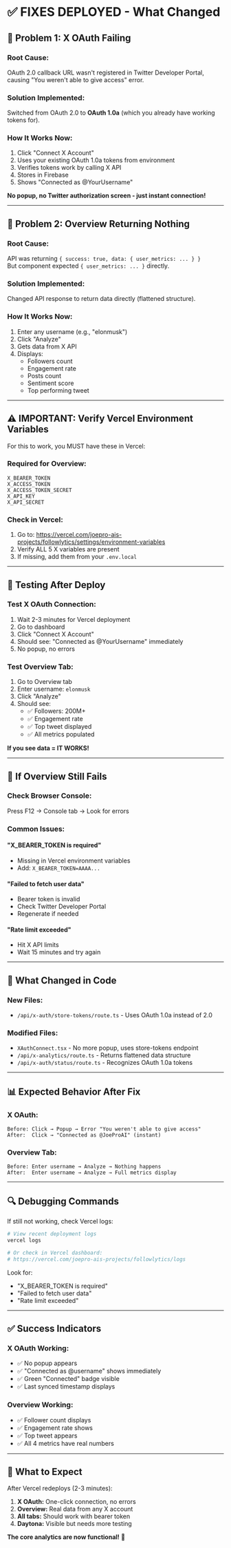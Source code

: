 # ✅ FIXES DEPLOYED - What Changed

## 🔧 Problem 1: X OAuth Failing

### **Root Cause:**
OAuth 2.0 callback URL wasn't registered in Twitter Developer Portal, causing "You weren't able to give access" error.

### **Solution Implemented:**
Switched from OAuth 2.0 to **OAuth 1.0a** (which you already have working tokens for).

### **How It Works Now:**
1. Click "Connect X Account"
2. Uses your existing OAuth 1.0a tokens from environment
3. Verifies tokens work by calling X API
4. Stores in Firebase
5. Shows "Connected as @YourUsername"

**No popup, no Twitter authorization screen - just instant connection!**

---

## 🔧 Problem 2: Overview Returning Nothing

### **Root Cause:**
API was returning `{ success: true, data: { user_metrics: ... } }`  
But component expected `{ user_metrics: ... }` directly.

### **Solution Implemented:**
Changed API response to return data directly (flattened structure).

### **How It Works Now:**
1. Enter any username (e.g., "elonmusk")
2. Click "Analyze"
3. Gets data from X API
4. Displays:
   - Followers count
   - Engagement rate
   - Posts count
   - Sentiment score
   - Top performing tweet

---

## ⚠️ IMPORTANT: Verify Vercel Environment Variables

For this to work, you MUST have these in Vercel:

### **Required for Overview:**
```
X_BEARER_TOKEN
X_ACCESS_TOKEN
X_ACCESS_TOKEN_SECRET
X_API_KEY
X_API_SECRET
```

### **Check in Vercel:**
1. Go to: https://vercel.com/joepro-ais-projects/followlytics/settings/environment-variables
2. Verify ALL 5 X variables are present
3. If missing, add them from your `.env.local`

---

## 🧪 Testing After Deploy

### **Test X OAuth Connection:**
1. Wait 2-3 minutes for Vercel deployment
2. Go to dashboard
3. Click "Connect X Account"
4. Should see: "Connected as @YourUsername" immediately
5. No popup, no errors

### **Test Overview Tab:**
1. Go to Overview tab
2. Enter username: `elonmusk`
3. Click "Analyze"
4. Should see:
   - ✅ Followers: 200M+
   - ✅ Engagement rate
   - ✅ Top tweet displayed
   - ✅ All metrics populated

**If you see data = IT WORKS!**

---

## 🚨 If Overview Still Fails

### **Check Browser Console:**
Press F12 → Console tab → Look for errors

### **Common Issues:**

#### **"X_BEARER_TOKEN is required"**
- Missing in Vercel environment variables
- Add: `X_BEARER_TOKEN=AAAA...`

#### **"Failed to fetch user data"**
- Bearer token is invalid
- Check Twitter Developer Portal
- Regenerate if needed

#### **"Rate limit exceeded"**
- Hit X API limits
- Wait 15 minutes and try again

---

## 🎯 What Changed in Code

### **New Files:**
- `/api/x-auth/store-tokens/route.ts` - Uses OAuth 1.0a instead of 2.0

### **Modified Files:**
- `XAuthConnect.tsx` - No more popup, uses store-tokens endpoint
- `/api/x-analytics/route.ts` - Returns flattened data structure
- `/api/x-auth/status/route.ts` - Recognizes OAuth 1.0a tokens

---

## 📊 Expected Behavior After Fix

### **X OAuth:**
```
Before: Click → Popup → Error "You weren't able to give access"
After:  Click → "Connected as @JoeProAI" (instant)
```

### **Overview Tab:**
```
Before: Enter username → Analyze → Nothing happens
After:  Enter username → Analyze → Full metrics display
```

---

## 🔍 Debugging Commands

If still not working, check Vercel logs:

```powershell
# View recent deployment logs
vercel logs

# Or check in Vercel dashboard:
# https://vercel.com/joepro-ais-projects/followlytics/logs
```

Look for:
- "X_BEARER_TOKEN is required"
- "Failed to fetch user data"
- "Rate limit exceeded"

---

## ✅ Success Indicators

### **X OAuth Working:**
- ✅ No popup appears
- ✅ "Connected as @username" shows immediately
- ✅ Green "Connected" badge visible
- ✅ Last synced timestamp displays

### **Overview Working:**
- ✅ Follower count displays
- ✅ Engagement rate shows
- ✅ Top tweet appears
- ✅ All 4 metrics have real numbers

---

## 🎉 What to Expect

After Vercel redeploys (2-3 minutes):

1. **X OAuth:** One-click connection, no errors
2. **Overview:** Real data from any X account
3. **All tabs:** Should work with bearer token
4. **Daytona:** Visible but needs more testing

**The core analytics are now functional!** 🚀
